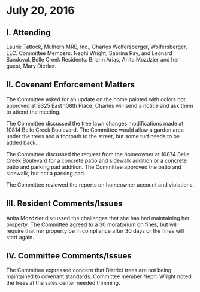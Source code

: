 <!---
title: July 20, 2016 Minutes
layout: minutes.html
collection: minutes
date: 2016-07-20
draft: false
--->
# July 20, 2016

## I. Attending
Laurie Tatlock, Mulhern MRE, Inc., Charles Wolfersberger, Wolfersberger, LLC.  Committee Members: Nephi Wright, Sabrina Ray, and Leonard Sandoval. Belle Creek Residents: Briann Arias, Anita Mozdzier and her guest, Mary Dierker.

## II. Covenant Enforcement Matters
The Committee asked for an update on the home painted with colors not approved at 9325 East 108th Place.  Charles will send a notice and ask them to attend the meeting.

The Committee discussed the tree lawn changes modifications made at 10814 Belle Creek Boulevard.  The Committee would allow a garden area under the trees and a footpath to the street, but some turf needs to be added back.

The Committee discussed the request from the homeowner at 10874 Belle Creek Boulevard for a concrete patio and sidewalk addition or a concrete patio and parking pad addition.  The Committee approved the patio and sidewalk, but not a parking pad.

The Committee reviewed the reports on homeowner account and violations.

## III. Resident Comments/Issues
Anita Mozdzier discussed the challenges that she has had maintaining her property.  The Committee agreed to a 30 moratorium on fines, but will require that her property be in compliance after 30 days or the fines will start again.

## IV. Committee Comments/Issues
The Committee expressed concern that District trees are not being maintained to covenant standards. Committee member Nephi Wright noted the trees at the sales center needed trimming.

